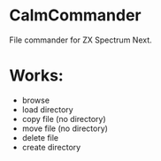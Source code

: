 # CalmCommander
 File commander for ZX Spectrum Next.

# Works:
- browse
- load directory
- copy file (no directory)
- move file (no directory)
- delete file
- create directory
